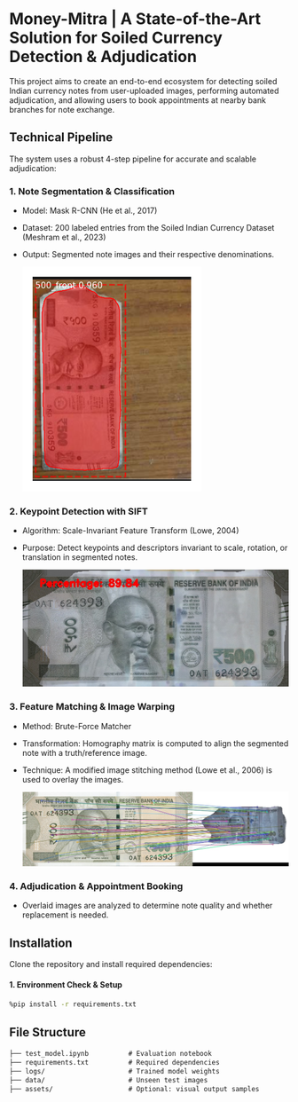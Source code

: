 # Money-Mitra | A State-of-the-Art Solution for Soiled Currency Detection & Adjudication

This project aims to create an end-to-end ecosystem for detecting soiled Indian currency notes from user-uploaded images, performing automated adjudication, and allowing users to book appointments at nearby bank branches for note exchange.

## Technical Pipeline

The system uses a robust 4-step pipeline for accurate and scalable adjudication:

### 1. Note Segmentation & Classification
- Model: Mask R-CNN (He et al., 2017)
- Dataset: 200 labeled entries from the Soiled Indian Currency Dataset (Meshram et al., 2023)
- Output: Segmented note images and their respective denominations.

  ![Alt Text](results\output_2.png)

### 2. Keypoint Detection with SIFT
- Algorithm: Scale-Invariant Feature Transform (Lowe, 2004)
- Purpose: Detect keypoints and descriptors invariant to scale, rotation, or translation in segmented notes.

  ![Alt Text](results\panorama10.jpg)

### 3. Feature Matching & Image Warping
- Method: Brute-Force Matcher
- Transformation: Homography matrix is computed to align the segmented note with a truth/reference image.
- Technique: A modified image stitching method (Lowe et al., 2006) is used to overlay the images.

  ![Alt Text](homography_matching.jpg)

### 4. Adjudication & Appointment Booking
- Overlaid images are analyzed to determine note quality and whether replacement is needed.

## Installation

Clone the repository and install required dependencies:
#### 1. Environment Check & Setup
```bash
%pip install -r requirements.txt
```

## File Structure
```
├── test_model.ipynb          # Evaluation notebook
├── requirements.txt          # Required dependencies
├── logs/                     # Trained model weights
├── data/                     # Unseen test images
├── assets/                   # Optional: visual output samples
```
